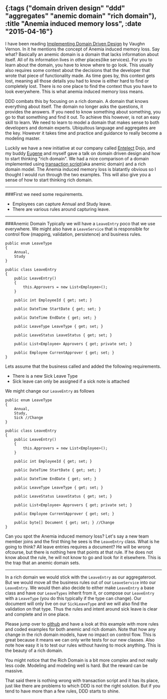 {:tags ("domain driven design" "ddd" "aggregates" "anemic domain" "rich domain"), :title "Anemia induced memory loss", :date "2015-04-16"}
-----
I have been reading [Implementing Domain Driven Design](https://vaughnvernon.co/?page_id=168) by Vaughn Vernon. In it he mentions the concept of Anemia induced memory loss. Say what? Basically an anemic domain is a domain that lacks information about itself. All of its information lives in other places(like services). For you to learn about the domain, you have to know where to go look. This usually also requires some context about the decisions that the developer that wrote that piece of functionality made. As time goes by, this context gets lost, meaning all those details you had to know is either hard to find or completely lost. There is no one place to find the context thus you have to look everywhere. This is what anemia induced memory loss means.

DDD combats this by focusing on a rich domain. A domain that knows everything about itself. The domain no longer asks the questions, it provides the answers.  If you need to know something about something, you go to that something and find it out. To achieve this however, is not an easy skill to learn. We need to learn to model a domain that makes sense to both developers and domain experts. Ubiquitous language and aggregates are the key. However it takes time and practice and guidance to really become a modeling master. 

Luckily we have a new initiative at our company called [Entelect](http://www.entelect.co.za/) Dojo, and my buddy [Eugene](https://twitter.com/eldevilliers) and myself gave a talk on domain driven design and how to start thinking "rich domain". We had a nice comparison of a domain implemented using [transaction script](http://martinfowler.com/eaaCatalog/transactionScript.html)(aka anemic domain) and a rich domain model. The Anemia induced memory loss is blatantly obvious so I thought I would run through the two examples. This will also give you a sense of how to start thinking rich domain.

___
###First we need some requirements.

* Employees can capture Annual and Study leave.
* There are various rules around capturing leave.

___
###Anemic Domain
Typically we will have a `LeaveEntry` poco that we use everywhere. We might also have a `LeaveService` that is responsible for control flow (mapping, validation, persistence) and business rules.

```language-csharp
public enum LeaveType
{
    Annual,
    Study
}

public class LeaveEntry
{
    public LeaveEntry()
    {
        this.Approvers = new List<Employee>();
    }

    public int EmployeeId { get; set; }

    public DateTime StartDate { get; set; }

    public DateTime EndDate { get; set; }

    public LeaveType LeaveType { get; set; }

    public LeaveStatus LeaveStatus { get; set; }

    public List<Employee> Approvers { get; private set; }

    public Employee CurrentApprover { get; set; }
}

```

Lets assume that the business called and added the following requirements.

* There is a new Sick Leave Type
* Sick leave can only be assigned if a sick note is attached

We might change our `LeaveEntry` as follows


```language-csharp
public enum LeaveType
{
    Annual,
    Study,
    Sick //Change
}

public class LeaveEntry
{
    public LeaveEntry()
    {
        this.Approvers = new List<Employee>();
    }

    public int EmployeeId { get; set; }

    public DateTime StartDate { get; set; }

    public DateTime EndDate { get; set; }

    public LeaveType LeaveType { get; set; }

    public LeaveStatus LeaveStatus { get; set; }

    public List<Employee> Approvers { get; private set; }

    public Employee CurrentApprover { get; set; }

	public byte[] Document { get; set; } //Change
}

```

Can you spot the Anemia induced memory loss? Let's say a new team member joins and the first thing he sees is the `LeaveEntry` class. What is he going to think? All leave entries requires a document? He will be wrong ofcourse, but there is nothing here that points at that rule. If he does not know about the rule, he will not know to go and look for it elsewhere. This is the trap that an anemic domain sets.

___
In a rich domain we would stick with the `LeaveEntry` as our aggregateroot. But we would move all the business rules out of our `LeaveService` into our `LeaveEntry`. We would then also decide to either make `LeaveEntry` a base class and have our `LeaveTypes` inherit from it, or compose our `LeaveEntry` with a `LeaveType` (you do this typically if the type can change). Our document will only live on our `SickLeaveType` and we will also find the validation on that type. Thus the rules and intent around sick leave is clear and complete and in one place.

Please jump over to [github](https://github.com/entelect/Dojo_DomainDrivenDesign) and have a look at this example with more rules and coded examples for both anemic and rich domain. Note that how any change in the rich domain models, have no impact on control flow. This is great because it means we can only write tests for our new classes. Also note how easy it is to test our rules without having to mock anything. This is the beauty of a rich domain.

You might notice that the Rich Domain is a bit more complex and not really less code. Modeling and modeling well is hard. But the reward can be massive.

That said there is nothing wrong with transaction script and it has its place, just like there are problems to which DDD is not the right solution. But if you tend to have more than a few rules, DDD starts to shine.

<a href="http://www.codeproject.com/script/Articles/BlogFeedList.aspx?amid=8804440" rel="tag" style="display:none">CodeProject</a>
